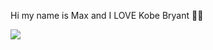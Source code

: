 Hi my name is Max and I LOVE Kobe Bryant 🏀🐍

![](https://media.tenor.com/W83YUf6-Ft4AAAAM/kobebryant.gif)
